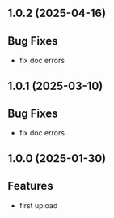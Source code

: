 ## 1.0.2 (2025-04-16)

## Bug Fixes

- fix doc errors

## 1.0.1 (2025-03-10)

## Bug Fixes

- fix doc errors

## 1.0.0 (2025-01-30)

## Features

- first upload

